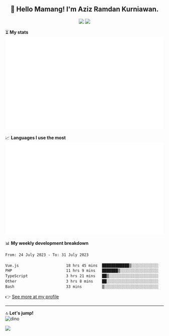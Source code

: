 <h2 align="center">👋 Hello Mamang! I'm Aziz Ramdan Kurniawan.</h2>  
<p align="center">
  <img src="https://komarev.com/ghpvc/?username=azizramdan">
  <img src="https://wakatime.com/badge/user/90056fa0-4c31-4eca-954e-2a3ac05896f9.svg">
</p>
    
⏳ **My stats**  
![](https://raw.githubusercontent.com/azizramdan/github-stats/master/generated/overview.svg#gh-dark-mode-only)

📈 **Languages I use the most**  
![](https://raw.githubusercontent.com/azizramdan/github-stats/master/generated/languages.svg#gh-dark-mode-only)

📊 **My weekly development breakdown**
<!--START_SECTION:waka-->

```txt
From: 24 July 2023 - To: 31 July 2023

Vue.js                     18 hrs 45 mins  ████████████▒░░░░░░░░░░░░   48.68 %
PHP                        11 hrs 9 mins   ███████▒░░░░░░░░░░░░░░░░░   28.98 %
TypeScript                 3 hrs 21 mins   ██▒░░░░░░░░░░░░░░░░░░░░░░   08.73 %
Other                      3 hrs 8 mins    ██░░░░░░░░░░░░░░░░░░░░░░░   08.18 %
Bash                       33 mins         ▒░░░░░░░░░░░░░░░░░░░░░░░░   01.45 %
```

<!--END_SECTION:waka-->
👉 [See more at my profile](https://wakatime.com/@azizramdan)
***
🔝 **Let's jump!**  
![dino](https://raw.githubusercontent.com/azizramdan/azizramdan/master/dino.gif)  

![](https://hit.yhype.me/github/profile?user_id=27954794)
